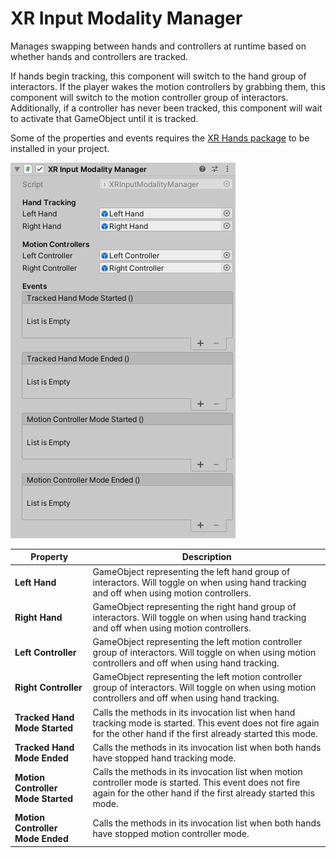 # XR Input Modality Manager

Manages swapping between hands and controllers at runtime based on whether hands and controllers are tracked.

If hands begin tracking, this component will switch to the hand group of interactors. If the player wakes the motion controllers by grabbing them, this component will switch to the motion controller group of interactors. Additionally, if a controller has never been tracked, this component will wait to activate that GameObject until it is tracked.

Some of the properties and events requires the [XR Hands package](https://docs.unity3d.com/Packages/com.unity.xr.hands@latest) to be installed in your project.

![XRInputModalityManager component](images/xr-input-modality-manager.png)

| **Property** | **Description** |
|---|---|
| **Left Hand** | GameObject representing the left hand group of interactors. Will toggle on when using hand tracking and off when using motion controllers. |
| **Right Hand** | GameObject representing the right hand group of interactors. Will toggle on when using hand tracking and off when using motion controllers. |
| **Left Controller** | GameObject representing the left motion controller group of interactors. Will toggle on when using motion controllers and off when using hand tracking. |
| **Right Controller** | GameObject representing the left motion controller group of interactors. Will toggle on when using motion controllers and off when using hand tracking. |
| **Tracked Hand Mode Started** | Calls the methods in its invocation list when hand tracking mode is started. This event does not fire again for the other hand if the first already started this mode. |
| **Tracked Hand Mode Ended** | Calls the methods in its invocation list when both hands have stopped hand tracking mode. |
| **Motion Controller Mode Started** | Calls the methods in its invocation list when motion controller mode is started. This event does not fire again for the other hand if the first already started this mode. |
| **Motion Controller Mode Ended** | Calls the methods in its invocation list when both hands have stopped motion controller mode. |
